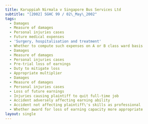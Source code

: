 ```yaml
---
title: Karuppiah Nirmala v Singapore Bus Services Ltd
subtitle: "[2002] SGHC 99 / 02\_May\_2002"
tags:
  - Damages
  - Measure of damages
  - Personal injuries cases
  - Future medical expenses
  - 'Surgery, hospitalisation and treatment'
  - Whether to compute such expenses on A or B class ward basis
  - Damages
  - Measure of damages
  - Personal injuries cases
  - Pre-trial loss of earnings
  - Duty to mitigate loss
  - Appropriate multiplier
  - Damages
  - Measure of damages
  - Personal injuries cases
  - Loss of future earnings
  - Injuries causing plaintiff to quit full-time job
  - Accident adversely affecting earning ability
  - Accident not affecting plaintiff\'s skills as professional
  - Whether award for loss of earning capacity more appropriate
layout: single
---
```


